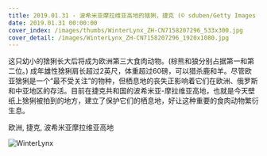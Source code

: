 ```yaml
---
title: 2019.01.31 - 波希米亚摩拉维亚高地的猞猁，捷克 (© sduben/Getty Images Plus)
date: 2019.01.31 00:00:00
cover_index: /images/thumbs/WinterLynx_ZH-CN7158207296_533x300.jpg
cover_detail: /images/WinterLynx_ZH-CN7158207296_1920x1080.jpg
---
```


这只幼小的猞猁长大后将成为欧洲第三大食肉动物。(棕熊和狼分别占据第一和第二位。)
成年雄性猞猁肩长超过2英尺，体重超过60磅，可以猎杀鹿和羊。尽管欧亚猞猁是一个“最不受关注”的物种，但栖息地的丧失正影响着它们在欧洲、俄罗斯和中亚地区的存活。目前在捷克共和国的波希米亚-摩拉维亚高地，也就是今天壁纸上猞猁被拍到的地方，建立了保护它们的栖息地，好让这种重要的食肉动物繁衍生息。

欧洲, 捷克, 波希米亚摩拉维亚高地

![WinterLynx](/images/WinterLynx_ZH-CN7158207296_1920x1080.jpg)
